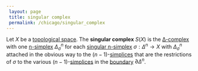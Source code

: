 ```yaml
---
 layout: page
 title: singular complex
 permalink: /chicago/singular_complex
---
```

Let $X$ be a [topological space](https://mathgloss.github.io/MathGloss/chicago/topological_space). The **singular complex** $S(X)$ is the [∆-complex](https://mathgloss.github.io/MathGloss/chicago/∆-complex) with one [n-simplex](https://mathgloss.github.io/MathGloss/chicago/n-simplex) $\Delta_\sigma^n$ for each [singular n-simplex](https://mathgloss.github.io/MathGloss/chicago/singular_n-simplex) $\sigma:\Delta^n\to X$ with $\Delta_\sigma^n$ attached in the obvious way to the $(n-1)$-[simplices](https://mathgloss.github.io/MathGloss/chicago/n-simplex) that are the restrictions of $\sigma$ to the various $(n-1)$-[simplices](https://mathgloss.github.io/MathGloss/chicago/##########simplices) in the [boundary](https://mathgloss.github.io/MathGloss/chicago/boundary) $\partial\Delta^n$. 

